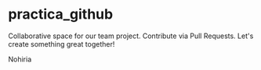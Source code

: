 # practica_github
Collaborative space for our team project. Contribute via Pull Requests. Let's create something great together!

Nohiria
